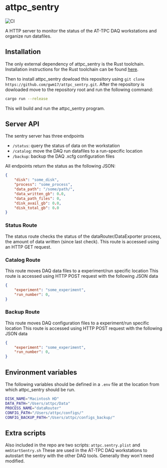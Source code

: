 # attpc_sentry
![CI](https://github.com/ATTPC/attpc_sentry/actions/workflows/ci.yml/badge.svg)

A HTTP server to monitor the status of the AT-TPC DAQ workstations and
organize run datafiles.

## Installation

The only external dependency of attpc_sentry is the Rust toolchain. Installation instructions for
the Rust toolchain can be found [here](https://rust-lang.org).

Then to install attpc_sentry dowload this repository using 
`git clone https://github.com/gwm17/attpc_sentry.git`. After the repository is dowloaded move to
the repository root and run the following command:

```bash
cargo run --release 
```

This will build and run the attpc_sentry program.

## Server API

The sentry server has three endpoints

- `/status`: query the status of data on the workstation 
- `/catalog`: move the DAQ run datafiles to a run-specific location
- `/backup`: backup the DAQ .xcfg configuration files 

All endpoints return the status as the following JSON:

```json
{
    "disk": "some_disk",
    "process": "some_process",
    "data_path": "/some/path/",
    "data_written_gb": 0.0,
    "data_path_files": 0,
    "disk_avail_gb": 0.0,
    "disk_total_gb": 0.0
}
```


### Status Route

The status route checks the status of the dataRouter/DataExporter
process, the amount of data written (since last check). This route
is accessed using an HTTP GET request.

### Catalog Route

This route moves DAQ data files to a experiment/run specific location
This route is accessed using HTTP POST request with the following
JSON data

```json
{
    "experiment": "some_experiment",
    "run_number": 0,
}
```

### Backup Route

This route moves DAQ configuration files to a experiment/run specific location
This route is accessed using HTTP POST request with the following
JSON data

```json
{
    "experiment": "some_experiment",
    "run_number": 0,
}
```

## Environment variables

The following variables should be defined in a `.env` file at the location
from which attpc_sentry should be run.

```bash
DISK_NAME="Macintosh HD"
DATA_PATH="/Users/attpc/Data"
PROCESS_NAME="dataRouter"
CONFIG_PATH="/Users/attpc/configs/"
CONFIG_BACKUP_PATH="/Users/attpc/configs_backup/"
```

## Extra scripts

Also included in the repo are two scripts: `attpc.sentry.plist` and `mmStartSentry.sh`
These are used in the AT-TPC DAQ workstations to autostart the sentry with the other 
DAQ tools. Generally they won't need modified.

